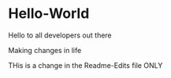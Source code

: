 # Hello-World
Hello to all developers out there

Making changes in life

THis is a change in the Readme-Edits file ONLY
